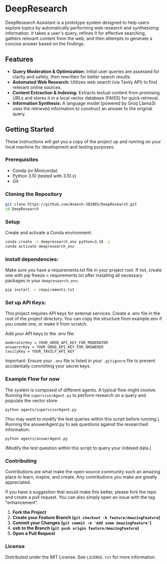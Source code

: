 # DeepResearch

DeepResearch Assistant is a prototype system designed to help users explore topics by automatically performing web research and synthesizing information. It takes a user's query, refines it for effective searching, gathers relevant content from the web, and then attempts to generate a concise answer based on the findings.

## Features

*   **Query Moderation & Optimization:** Initial user queries are assessed for clarity and safety, then rewritten for better search results.
*   **Automated Web Research:** Utilizes web search (via Tavily API) to find relevant online sources.
*   **Content Extraction & Indexing:** Extracts textual content from promising URLs and stores it in a local vector database (FAISS) for quick retrieval.
*   **Information Synthesis:** A language model (powered by Groq Llama3) uses the retrieved information to construct an answer to the original query.

## Getting Started

These instructions will get you a copy of the project up and running on your local machine for development and testing purposes.

### Prerequisites

*   Conda (or Miniconda)
*   Python 3.10 (tested with 3.10.x)
*   Git

### Cloning the Repository

```bash
git clone https://github.com/Aneesh-382005/DeepResearch.git
cd DeepResearch
```
### Setup

Create and activate a Conda environment:
```bash
conda create -n deepresearch_env python=3.10 -y
conda activate deepresearch_env
```

### Install dependencies:
Make sure you have a requirements.txt file in your project root. If not, create one with pip freeze > requirements.txt after installing all necessary packages in your `deepresearch_env`.
```bash
pip install -r requirements.txt
```
### Set up API Keys:
This project requires API keys for external services.
Create a .env file in the root of the project directory. You can copy the structure from example.env if you create one, or make it from scratch.

Add your API keys to the .env file:
```
moderatorKey = YOUR_GROQ_API_KEY_FOR_MODERATOR
answererKey = YOUR_GROQ_API_KEY_FOR_ANSWERER
tavilyKey = YOUR_TAVILY_API_KEY
```

Important: Ensure your `.env` file is listed in your `.gitignore` file to prevent accidentally committing your secret keys.



### Example Flow for now

The system is composed of different agents. A typical flow might involve:
Running the `supervisorAgent.py` to perform research on a query and populate the vector store:

```
python agents/supervisorAgent.py
```
(You may want to modify the test queries within this script before running.)
Running the answerAgent.py to ask questions against the researched information:
```
python agents/answerAgent.py
```
(Modify the test question within this script to query your indexed data.)


### Contributing

Contributions are what make the open-source community such an amazing place to learn, inspire, and create. Any contributions you make are greatly appreciated.

If you have a suggestion that would make this better, please fork the repo and create a pull request. You can also simply open an issue with the tag "enhancement".

1. **Fork the Project**
2. **Create your Feature Branch (`git checkout -b feature/AmazingFeature`)**
3. **Commit your Changes (`git commit -m 'Add some AmazingFeature'`)**
4. **ush to the Branch (`git push origin feature/AmazingFeature`)**
5. **Open a Pull Request**

### License
Distributed under the MIT License. See `LICENSE.txt` for more information.
